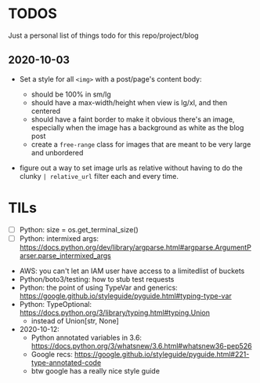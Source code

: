 # TODOS

Just a personal list of things todo for this repo/project/blog



## 2020-10-03
- Set a style for all `<img>` with a post/page's content body:
    - should be 100% in sm/lg
    - should have a max-width/height when view is lg/xl, and then centered
    - should have a faint border to make it obvious there's an image, especially when the image has a background as white as the blog post
    - create a `free-range` class for images that are meant to be very large and unbordered

- figure out a way to set image urls as relative without having to do the clunky `| relative_url` filter each and every time.



# TILs

- [ ] Python: size = os.get_terminal_size()
- [ ] Python: intermixed args: https://docs.python.org/dev/library/argparse.html#argparse.ArgumentParser.parse_intermixed_args
- AWS: you can't let an IAM user have access to a limitedlist of buckets
- Python/boto3/testing: how to stub test requests
- Python: the point of using TypeVar and generics: https://google.github.io/styleguide/pyguide.html#typing-type-var
- Python: TypeOptional: https://docs.python.org/3/library/typing.html#typing.Union
    - instead of Union[str, None]
- 2020-10-12:
    - Python annotated variables in 3.6: https://docs.python.org/3/whatsnew/3.6.html#whatsnew36-pep526
    - Google recs: https://google.github.io/styleguide/pyguide.html#221-type-annotated-code
    - btw google has a really nice style guide
